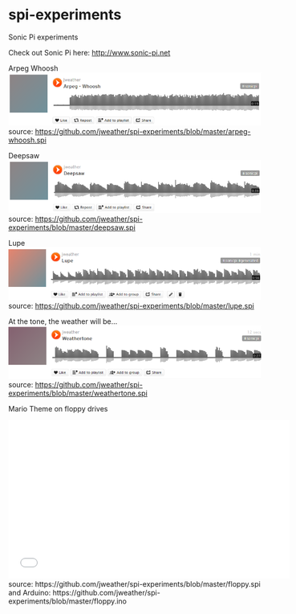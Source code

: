 spi-experiments
===============

Sonic Pi experiments

Check out Sonic Pi here: http://www.sonic-pi.net

Arpeg Whoosh
<a href="https://soundcloud.com/jweather/arpeg-whoosh"><img src="https://raw.githubusercontent.com/jweather/spi-experiments/master/arpeg-whoosh.png"></a>
source: https://github.com/jweather/spi-experiments/blob/master/arpeg-whoosh.spi

Deepsaw
<a href="https://soundcloud.com/jweather/deepsaw"><img src="https://raw.githubusercontent.com/jweather/spi-experiments/master/deepsaw.png"></a>
source: https://github.com/jweather/spi-experiments/blob/master/deepsaw.spi

Lupe
<a href="https://soundcloud.com/jweather/lupe"><img src="https://raw.githubusercontent.com/jweather/spi-experiments/master/lupe.png"></a>
source: https://github.com/jweather/spi-experiments/blob/master/lupe.spi

At the tone, the weather will be...
<a href="https://soundcloud.com/jweather/weathertone"><img src="https://raw.githubusercontent.com/jweather/spi-experiments/master/weathertone.png"></a>
source: https://github.com/jweather/spi-experiments/blob/master/weathertone.spi

Mario Theme on floppy drives
<iframe width="560" height="315" src="//www.youtube.com/embed/VTq0CR2vYZc" frameborder="0" allowfullscreen></iframe>
source: https://github.com/jweather/spi-experiments/blob/master/floppy.spi
and Arduino: https://github.com/jweather/spi-experiments/blob/master/floppy.ino
